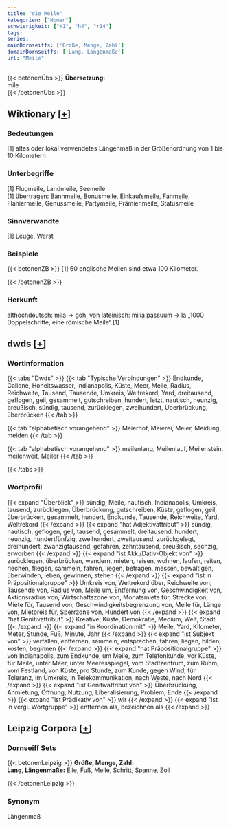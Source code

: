 ```yaml
---
title: "die Meile"
kategorien: ["Nomen"]
schwierigkeit: ["k1", "h4", "r14"]
tags:
series:
mainDornseiffs: ['Größe, Menge, Zahl']
domainDornseiffs: ['Lang, Längenmaße']
url: "Meile"
---
```


{{< betonenÜbs >}}
**Übersetzung:**  
mile  
{{< /betonenÜbs >}}

## Wiktionary [[+](https://de.wiktionary.org/wiki/Meile)]

### Bedeutungen
[1] altes oder lokal verwendetes Längenmaß in der Größenordnung von 1 bis 10 Kilometern  

### Unterbegriffe
[1] Flugmeile, Landmeile, Seemeile  
[1] übertragen: Bannmeile, Bonusmeile, Einkaufsmeile, Fanmeile, Flaniermeile, Genussmeile, Partymeile, Prämienmeile, Statusmeile  

### Sinnverwandte
[1] Leuge, Werst  

### Beispiele
{{< betonenZB >}}
[1] 60 englische Meilen sind etwa 100 Kilometer.  

{{< /betonenZB >}}
### Herkunft
althochdeutsch: mîla → goh, von lateinisch: milia passuum → la „1000 Doppelschritte, eine römische Meile“.[1]  



## dwds [[+](https://www.dwds.de/wb/Meile)]

### Wortinformation
{{< tabs "Dwds" >}}
{{< tab "Typische Verbindungen" >}}
Endkunde, Gallone, Hoheitswasser, Indianapolis, Küste, Meer, Meile, Radius, Reichweite, Tausend, Tausende, Umkreis, Weltrekord, Yard, dreitausend, geflogen, geil, gesammelt, gutschreiben, hundert, letzt, nautisch, neunzig, preußisch, sündig, tausend, zurücklegen, zweihundert, Überbrückung, überbrücken
{{< /tab >}}

{{< tab "alphabetisch vorangehend" >}}
Meierhof, Meierei, Meier, Meidung, meiden
{{< /tab >}}

{{< tab "alphabetisch vorangehend" >}}
meilenlang, Meilenlauf, Meilenstein, meilenweit, Meiler
{{< /tab >}}

{{< /tabs >}}

### Wortprofil
{{< expand "Überblick" >}} sündig, Meile, nautisch, Indianapolis, Umkreis, tausend, zurücklegen, Überbrückung, gutschreiben, Küste, geflogen, geil, überbrücken, gesammelt, hundert, Endkunde, Tausende, Reichweite, Yard, Weltrekord {{< /expand >}}
{{< expand "hat Adjektivattribut" >}} sündig, nautisch, geflogen, geil, tausend, gesammelt, dreitausend, hundert, neunzig, hundertfünfzig, zweihundert, zweitausend, zurückgelegt, dreihundert, zwanzigtausend, gefahren, zehntausend, preußisch, sechzig, erworben {{< /expand >}}
{{< expand "ist Akk./Dativ-Objekt von" >}} zurücklegen, überbrücken, wandern, mieten, reisen, wohnen, laufen, reiten, riechen, fliegen, sammeln, fahren, liegen, betragen, messen, bewältigen, überwinden, leben, gewinnen, stehen {{< /expand >}}
{{< expand "ist in Präpositionalgruppe" >}} Umkreis von, Weltrekord über, Reichweite von, Tausende von, Radius von, Meile um, Entfernung von, Geschwindigkeit von, Aktionsradius von, Wirtschaftszone von, Monatsmiete für, Strecke von, Miete für, Tausend von, Geschwindigkeitsbegrenzung von, Meile für, Länge von, Mietpreis für, Sperrzone von, Hundert von {{< /expand >}}
{{< expand "hat Genitivattribut" >}} Kreative, Küste, Demokratie, Medium, Welt, Stadt {{< /expand >}}
{{< expand "in Koordination mit" >}} Meile, Yard, Kilometer, Meter, Stunde, Fuß, Minute, Jahr {{< /expand >}}
{{< expand "ist Subjekt von" >}} verfallen, entfernen, sammeln, entsprechen, fahren, liegen, bilden, kosten, beginnen {{< /expand >}}
{{< expand "hat Präpositionalgruppe" >}} von Indianapolis, zum Endkunde, um Meile, zum Telefonkunde, vor Küste, für Meile, unter Meer, unter Meeresspiegel, vom Stadtzentrum, zum Ruhm, vom Festland, von Küste, pro Stunde, zum Kunde, gegen Wind, für Toleranz, im Umkreis, in Telekommunikation, nach Weste, nach Nord {{< /expand >}}
{{< expand "ist Genitivattribut von" >}} Überbrückung, Anmietung, Öffnung, Nutzung, Liberalisierung, Problem, Ende {{< /expand >}}
{{< expand "ist Prädikativ von" >}} wir {{< /expand >}}
{{< expand "ist in vergl. Wortgruppe" >}} entfernen als, bezeichnen als {{< /expand >}}

## Leipzig Corpora [[+](https://corpora.uni-leipzig.de/en/res?word=Meile&corpusId=deu_newscrawl-public_2018)]

### Dornseiff Sets
{{< betonenLeipzig >}}
**Größe, Menge, Zahl:**  
**Lang, Längenmaße:** Elle, Fuß, Meile, Schritt, Spanne, Zoll  

{{< /betonenLeipzig >}}

### Synonym
Längenmaß

